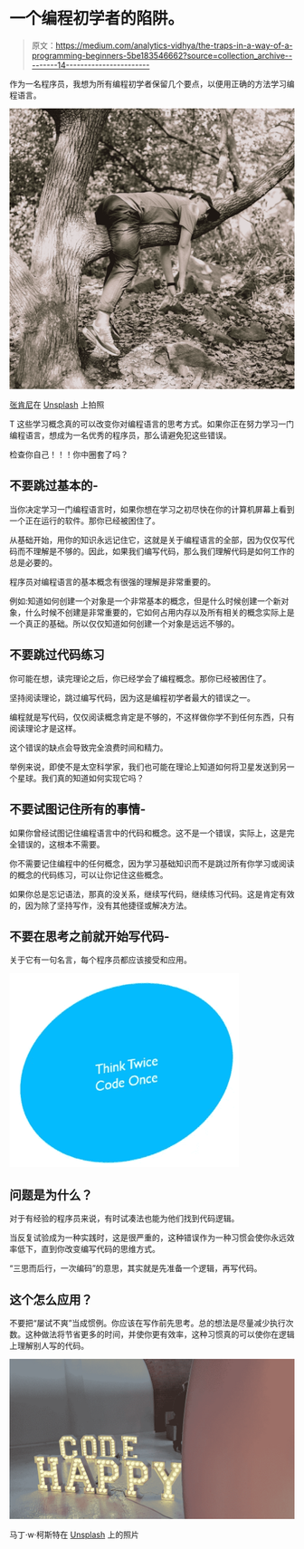 # 一个编程初学者的陷阱。

> 原文：<https://medium.com/analytics-vidhya/the-traps-in-a-way-of-a-programming-beginners-5be183546662?source=collection_archive---------14----------------------->

作为一名程序员，我想为所有编程初学者保留几个要点，以便用正确的方法学习编程语言。

![](img/b64ae2bc415564e871b93ac7f8a04eb1.png)

[张肯尼](https://unsplash.com/@kennyzhang29?utm_source=medium&utm_medium=referral)在 [Unsplash](https://unsplash.com?utm_source=medium&utm_medium=referral) 上拍照

T 这些学习概念真的可以改变你对编程语言的思考方式。如果你正在努力学习一门编程语言，想成为一名优秀的程序员，那么请避免犯这些错误。

检查你自己！！！你中圈套了吗？

## 不要跳过基本的-

当你决定学习一门编程语言时，如果你想在学习之初尽快在你的计算机屏幕上看到一个正在运行的软件。那你已经被困住了。

从基础开始，用你的知识永远记住它，这就是关于编程语言的全部，因为仅仅写代码而不理解是不够的。因此，如果我们编写代码，那么我们理解代码是如何工作的总是必要的。

程序员对编程语言的基本概念有很强的理解是非常重要的。

例如:知道如何创建一个对象是一个非常基本的概念，但是什么时候创建一个新对象，什么时候不创建是非常重要的，它如何占用内存以及所有相关的概念实际上是一个真正的基础。所以仅仅知道如何创建一个对象是远远不够的。

## 不要跳过代码练习

你可能在想，读完理论之后，你已经学会了编程概念。那你已经被困住了。

坚持阅读理论，跳过编写代码，因为这是编程初学者最大的错误之一。

编程就是写代码，仅仅阅读概念肯定是不够的，不这样做你学不到任何东西，只有阅读理论才是这样。

这个错误的缺点会导致完全浪费时间和精力。

举例来说，即使不是太空科学家，我们也可能在理论上知道如何将卫星发送到另一个星球。我们真的知道如何实现它吗？

## 不要试图记住所有的事情-

如果你曾经试图记住编程语言中的代码和概念。这不是一个错误，实际上，这是完全错误的，这根本不需要。

你不需要记住编程中的任何概念，因为学习基础知识而不是跳过所有你学习或阅读的概念的代码练习，可以让你记住这些概念。

如果你总是忘记语法，那真的没关系，继续写代码，继续练习代码。这是肯定有效的，因为除了坚持写作，没有其他捷径或解决方法。

## 不要在思考之前就开始写代码-

关于它有一句名言，每个程序员都应该接受和应用。

![](img/f9e0a8ad4aa104e729527771ff034364.png)

## 问题是为什么？

对于有经验的程序员来说，有时试凑法也能为他们找到代码逻辑。

当反复试验成为一种实践时，这是很严重的，这种错误作为一种习惯会使你永远效率低下，直到你改变编写代码的思维方式。

“三思而后行，一次编码”的意思，其实就是先准备一个逻辑，再写代码。

## 这个怎么应用？

不要把“屡试不爽”当成惯例。你应该在写作前先思考。总的想法是尽量减少执行次数。这种做法将节省更多的时间，并使你更有效率，这种习惯真的可以使你在逻辑上理解别人写的代码。

![](img/55b13f0da5589a275ac894e063ea1a0c.png)

马丁·w·柯斯特在 [Unsplash](https://unsplash.com?utm_source=medium&utm_medium=referral) 上的照片